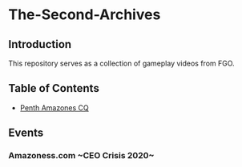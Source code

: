 # The-Second-Archives

Introduction
------------

This repository serves as a collection of gameplay videos from FGO.

Table of Contents
-----------------

- [Penth Amazones CQ](#Amazones)




Events
-------

### Amazoness.com ~CEO Crisis 2020~ 


